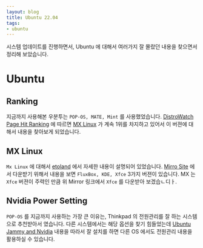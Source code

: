 ```yaml
---
layout: blog
title: Ubuntu 22.04
tags:
- ubuntu
---
```


시스템 업데이트를 진행하면서, Ubuntu 에 대해서 여러가지 잘 몰랐던 내용을 찾으면서 정리해 보았습니다.

# Ubuntu

## Ranking

지금까지 사용해본 우분투는 `POP-OS, MATE, Mint` 를 사용했었습니다. [DistroWatch Page Hit Ranking](https://distrowatch.com/dwres.php?resource=popularity) 에 따르면 [MX Linux](https://mxlinux.org/download-links/) 가 계속 1위를 차지하고 있어서 이 버젼에 대해서 내용을 찾아보게 되었습니다.

## MX Linux

`Mx Linux` 에 대해서 [etoland](https://www.etoland.co.kr/plugin/mobile/board.php?bo_table=com&wr_id=839146) 에서 자세한 내용이 설명되어 있었습니다. [Mirro Site](http://ftp.kaist.ac.kr/mxlinux-iso/MX/Final/) 에서 다운받기 위해서 내용을 보면 `FluxBox, KDE, Xfce` 3가지 버젼이 있습니다. MX 는 `Xfce` 버젼이 주력인 만큼 위 Mirror 링크에서 `Xfce` 를 다운받아 보겠습ㄴ디ㅏ.

## Nvidia Power Setting

`POP-OS` 를 지금까지 사용하는 가장 큰 이유는, Thinkpad 의 전원관리를 잘 하는 시스템으로 추천받아서 였습니다. 다른 시스템에서는 해당 옵션을 찾기 힘들었는데 [Ubuntu Jammy and Nvidia](https://www.lorenzobettini.it/2022/08/ubuntu-jammy-and-nvidia/) 내용을 따라서 잘 설치를 하면 다른 OS 에서도 전원관리 내용을 활용하실 수 있습니다.
